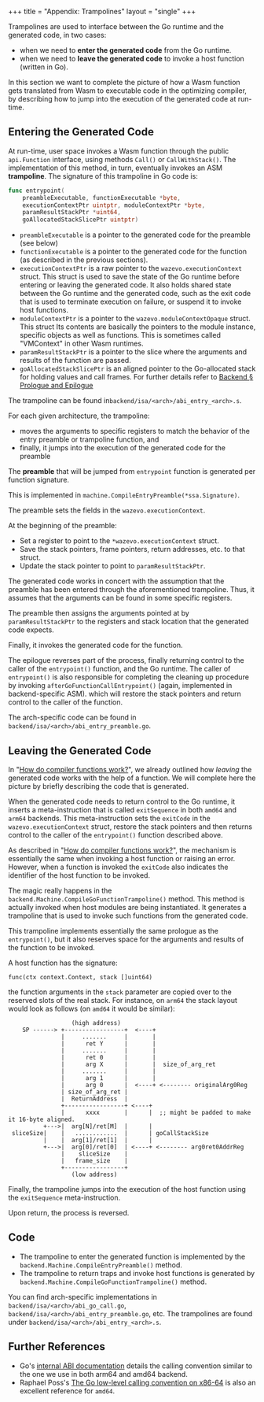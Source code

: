 +++
title = "Appendix: Trampolines"
layout = "single"
+++

Trampolines are used to interface between the Go runtime and the generated
code, in two cases:

- when we need to **enter the generated code** from the Go runtime.
- when we need to **leave the generated code** to invoke a host function
  (written in Go).

In this section we want to complete the picture of how a Wasm function gets
translated from Wasm to executable code in the optimizing compiler, by
describing how to jump into the execution of the generated code at run-time.

## Entering the Generated Code

At run-time, user space invokes a Wasm function through the public
`api.Function` interface, using methods `Call()` or `CallWithStack()`.  The
implementation of this method, in turn, eventually invokes an ASM
**trampoline**. The signature of this trampoline in Go code is:

```go
func entrypoint(
	preambleExecutable, functionExecutable *byte,
	executionContextPtr uintptr, moduleContextPtr *byte,
	paramResultStackPtr *uint64,
	goAllocatedStackSlicePtr uintptr)
```

- `preambleExecutable` is a pointer to the generated code for the preamble (see
  below)
- `functionExecutable` is a pointer to the generated code for the function (as
  described in the previous sections).
- `executionContextPtr` is a raw pointer to the `wazevo.executionContext`
  struct. This struct is used to save the state of the Go runtime before
entering or leaving the generated code. It also holds shared state between the
Go runtime and the generated code, such as the exit code that is used to
terminate execution on failure, or suspend it to invoke host functions.
- `moduleContextPtr` is a pointer to the `wazevo.moduleContextOpaque` struct.
  This struct Its contents are basically the pointers to the module instance,
specific objects as well as functions. This is sometimes called "VMContext" in
other Wasm runtimes.
- `paramResultStackPtr` is a pointer to the slice where the arguments and
  results of the function are passed.
- `goAllocatedStackSlicePtr` is an aligned pointer to the Go-allocated stack
  for holding values and call frames. For further details refer to
  [Backend § Prologue and Epilogue](../backend/#prologue-and-epilogue)

The trampoline can be found in`backend/isa/<arch>/abi_entry_<arch>.s`.

For each given architecture, the trampoline:
- moves the arguments to specific registers to match the behavior of the entry preamble or trampoline function, and
- finally, it jumps into the execution of the generated code for the preamble

The **preamble** that will be jumped from `entrypoint` function is generated per function signature.

This is implemented in `machine.CompileEntryPreamble(*ssa.Signature)`.

The preamble sets the fields in the `wazevo.executionContext`.

At the beginning of the preamble:

- Set a register to point to the `*wazevo.executionContext` struct.
- Save the stack pointers, frame pointers, return addresses, etc. to that
  struct.
- Update the stack pointer to point to `paramResultStackPtr`.

The generated code works in concert with the assumption that the preamble has
been entered through the aforementioned trampoline. Thus, it assumes that the
arguments can be found in some specific registers.

The preamble then assigns the arguments pointed at by `paramResultStackPtr` to
the registers and stack location that the generated code expects.

Finally, it invokes the generated code for the function.

The epilogue reverses part of the process, finally returning control to the
caller of the `entrypoint()` function, and the Go runtime. The caller of
`entrypoint()` is also responsible for completing the cleaning up procedure by
invoking `afterGoFunctionCallEntrypoint()` (again, implemented in
backend-specific ASM).  which will restore the stack pointers and return
control to the caller of the function.

The arch-specific code can be found in
`backend/isa/<arch>/abi_entry_preamble.go`.

[wazero-engine-stack]: https://github.com/youshandefeiyang/wazero/blob/095b49f74a5e36ce401b899a0c16de4eeb46c054/internal/engine/compiler/engine.go#L77-L132
[abi-arm64]: https://tip.golang.org/src/cmd/compile/abi-internal#arm64-architecture
[abi-amd64]: https://tip.golang.org/src/cmd/compile/abi-internal#amd64-architecture
[abi-cc]: https://tip.golang.org/src/cmd/compile/abi-internal#function-call-argument-and-result-passing


## Leaving the Generated Code

In "[How do compiler functions work?][how-do-compiler-functions-work]", we
already outlined how _leaving_ the generated code works with the help of a
function. We will complete here the picture by briefly describing the code that
is generated.

When the generated code needs to return control to the Go runtime, it inserts a
meta-instruction that is called `exitSequence` in both `amd64` and `arm64`
backends.  This meta-instruction sets the `exitCode` in the
`wazevo.executionContext` struct, restore the stack pointers and then returns
control to the caller of the `entrypoint()` function described above.

As described in "[How do compiler functions
work?][how-do-compiler-functions-work]", the mechanism is essentially the same
when invoking a host function or raising an error. However, when a function is
invoked the `exitCode` also indicates the identifier of the host function to be
invoked.

The magic really happens in the `backend.Machine.CompileGoFunctionTrampoline()`
method.  This method is actually invoked when host modules are being
instantiated.  It generates a trampoline that is used to invoke such functions
from the generated code.

This trampoline implements essentially the same prologue as the `entrypoint()`,
but it also reserves space for the arguments and results of the function to be
invoked.

A host function has the signature:

```
func(ctx context.Context, stack []uint64)
```

the function arguments in the `stack` parameter are copied over to the reserved
slots of the real stack. For instance, on `arm64` the stack layout would look
as follows (on `amd64` it would be similar):

```goat
                  (high address)
    SP ------> +-----------------+  <----+
               |     .......     |       |
               |      ret Y      |       |
               |     .......     |       |
               |      ret 0      |       |
               |      arg X      |       |  size_of_arg_ret
               |     .......     |       |
               |      arg 1      |       |
               |      arg 0      |  <----+ <-------- originalArg0Reg
               | size_of_arg_ret |
               |  ReturnAddress  |
               +-----------------+ <----+
               |      xxxx       |      |  ;; might be padded to make it 16-byte aligned.
          +--->|  arg[N]/ret[M]  |      |
 sliceSize|    |   ............  |      | goCallStackSize
          |    |  arg[1]/ret[1]  |      |
          +--->|  arg[0]/ret[0]  | <----+ <-------- arg0ret0AddrReg
               |    sliceSize    |
               |   frame_size    |
               +-----------------+
                  (low address)
```

Finally, the trampoline jumps into the execution of the host function using the
`exitSequence` meta-instruction.

Upon return, the process is reversed.

## Code

- The trampoline to enter the generated function is implemented by the
  `backend.Machine.CompileEntryPreamble()` method.
- The trampoline to return traps and invoke host functions is generated by
  `backend.Machine.CompileGoFunctionTrampoline()` method.

You can find arch-specific implementations in
`backend/isa/<arch>/abi_go_call.go`,
`backend/isa/<arch>/abi_entry_preamble.go`, etc. The trampolines are found
under `backend/isa/<arch>/abi_entry_<arch>.s`.

## Further References

- Go's [internal ABI documentation][abi-internal] details the calling convention similar to the one we use in both arm64 and amd64 backend.
- Raphael Poss's [The Go low-level calling convention on
  x86-64][go-call-conv-x86] is also an excellent reference for `amd64`.

[abi-internal]: https://tip.golang.org/src/cmd/compile/abi-internal
[go-call-conv-x86]: https://dr-knz.net/go-calling-convention-x86-64.html
[proposal-register-cc]: https://go.googlesource.com/proposal/+/master/design/40724-register-calling.md#background
[how-do-compiler-functions-work]: ../../how_do_compiler_functions_work/

